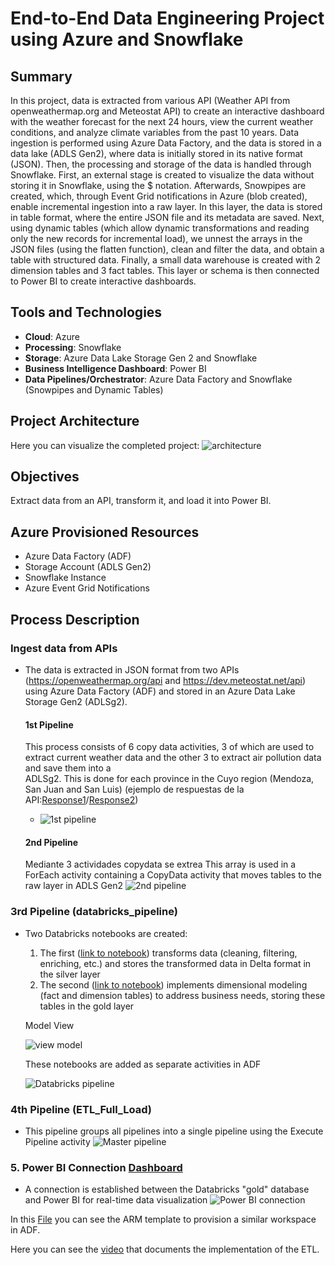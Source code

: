# End-to-End Data Engineering Project using Azure and Snowflake

## Summary
In this project, data is extracted from various API (Weather API from openweathermap.org and Meteostat API) to create an interactive dashboard with the weather forecast for the next 24 hours, view the current weather conditions, and analyze climate variables from the past 10 years. Data ingestion is performed using Azure Data Factory, and the data is stored in a data lake (ADLS Gen2), where data is initially stored in its native format (JSON). Then, the processing and storage of the data is handled through Snowflake. First, an external stage is created to visualize the data without storing it in Snowflake, using the $ notation. Afterwards, Snowpipes are created, which, through Event Grid notifications in Azure (blob created), enable incremental ingestion into a raw layer. In this layer, the data is stored in table format, where the entire JSON file and its metadata are saved. Next, using dynamic tables (which allow dynamic transformations and reading only the new records for incremental load), we unnest the arrays in the JSON files (using the flatten function), clean and filter the data, and obtain a table with structured data. Finally, a small data warehouse is created with 2 dimension tables and 3 fact tables. This layer or schema is then connected to Power BI to create interactive dashboards.

## Tools and Technologies
- **Cloud**: Azure
- **Processing**: Snowflake
- **Storage**: Azure Data Lake Storage Gen 2 and Snowflake
- **Business Intelligence Dashboard**: Power BI
- **Data Pipelines/Orchestrator**: Azure Data Factory and Snowflake (Snowpipes and Dynamic Tables)

## Project Architecture
Here you can visualize the completed project:
<img src="https://i.imgur.com/NBxyEbc.png" alt="architecture">

## Objectives
Extract data from an API, transform it, and load it into Power BI.

## Azure Provisioned Resources
- Azure Data Factory (ADF)
- Storage Account (ADLS Gen2)
- Snowflake Instance
- Azure Event Grid Notifications

## Process Description

### Ingest data from APIs
- The data is extracted in JSON format from two APIs (https://openweathermap.org/api and https://dev.meteostat.net/api) using Azure Data Factory (ADF) and stored in an Azure    Data Lake Storage Gen2 (ADLSg2).
  #### 1st Pipeline
    This process consists of 6 copy data activities, 3 of which are used to extract current weather data and the other 3 to extract air pollution data and save them into a   
    ADLSg2. This is done for each province in the Cuyo region (Mendoza, San Juan and San Luis) (ejemplo de respuestas de la API:[Response1](ADF/Response-APIs-json/weather.json)/[Response2](ADF/Response-APIs-json/air-pollution.json))
    -  <img src="https://i.imgur.com/UzHY0bg.png" alt="1st pipeline">
    
  #### 2nd Pipeline
    Mediante 3 actividades copydata se extrea
    This array is used in a ForEach activity containing a CopyData activity that moves tables to the raw layer in ADLS Gen2
    <img src="https://i.imgur.com/O9CEDAJ.png" alt="2nd pipeline">

### 3rd Pipeline (databricks_pipeline)
- Two Databricks notebooks are created:
  1. The first ([link to notebook](pipelines/databricks/notebooks/Databricks_notebook_transform.ipynb)) transforms data (cleaning, filtering, enriching, etc.) and stores the transformed data in Delta format in the silver layer
  2. The second ([link to notebook](pipelines/databricks/notebooks/Data_Modelling.ipynb)) implements dimensional modeling (fact and dimension tables) to address business needs, storing these tables in the gold layer
  
  Model View
  
  <img src="https://i.imgur.com/RahPcBQ.png" alt="view model">



  These notebooks are added as separate activities in ADF
  
  <img src="https://i.imgur.com/CL67s0o.png" alt="Databricks pipeline">

### 4th Pipeline (ETL_Full_Load)
- This pipeline groups all pipelines into a single pipeline using the Execute Pipeline activity
  <img src="https://i.imgur.com/uUBEYPB.png" alt="Master pipeline">

### 5. Power BI Connection [Dashboard](power-bi/dashboard.png)
- A connection is established between the Databricks "gold" database and Power BI for real-time data visualization
  <img src="https://i.imgur.com/OpWGgAq.png" alt="Power BI connection">

In this [File](arm_template.zip) you can see the ARM template to provision a similar workspace in ADF.


Here you can see the [video](https://drive.google.com/file/d/1g6jlUvcwRXHP9ZWVMlkXtklbWZ4iJ9AJ/view?usp=sharing) that documents the implementation of the ETL.



 

 

 


 

